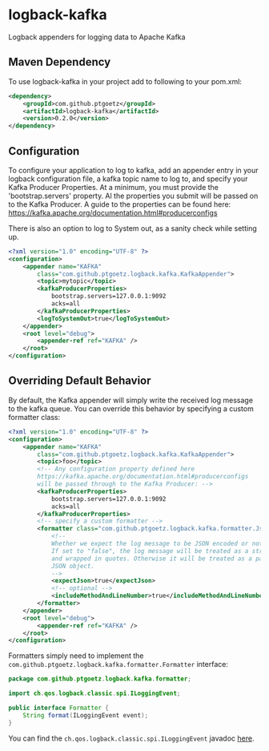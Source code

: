 # logback-kafka


Logback appenders for logging data to Apache Kafka


## Maven Dependency
To use logback-kafka in your project add to following to your pom.xml:

```xml
<dependency>
    <groupId>com.github.ptgoetz</groupId>
    <artifactId>logback-kafka</artifactId>
    <version>0.2.0</version>
</dependency>
```

## Configuration

To configure your application to log to kafka, add an appender entry in 
your logback configuration file, a kafka topic name to log to, 
and specify your Kafka Producer Properties. At a minimum, you must 
provide the 'bootstrap.servers' property. Al the properties you submit 
will be passed on to the Kafka Producer. A guide to the properties can 
be found here: 
https://kafka.apache.org/documentation.html#producerconfigs

There is also an option to log to System out,
 as a sanity check while setting up.

```xml
<?xml version="1.0" encoding="UTF-8" ?>
<configuration>
    <appender name="KAFKA"
        class="com.github.ptgoetz.logback.kafka.KafkaAppender">
        <topic>mytopic</topic>
        <kafkaProducerProperties>
            bootstrap.servers=127.0.0.1:9092
            acks=all
        </kafkaProducerProperties>
        <logToSystemOut>true</logToSystemOut>
    </appender>
    <root level="debug">
        <appender-ref ref="KAFKA" />
    </root>
</configuration>
```

## Overriding Default Behavior
By default, the Kafka appender will simply write the received log 
message to the kafka queue. You can override this behavior by 
specifying a custom formatter class:

```xml
<?xml version="1.0" encoding="UTF-8" ?>
<configuration>
    <appender name="KAFKA"
        class="com.github.ptgoetz.logback.kafka.KafkaAppender">
        <topic>foo</topic>
        <!-- Any configuration property defined here
        https://kafka.apache.org/documentation.html#producerconfigs
        will be passed through to the Kafka Producer: -->
        <kafkaProducerProperties>
            bootstrap.servers=127.0.0.1:9092
            acks=all
        </kafkaProducerProperties>
        <!-- specify a custom formatter -->
        <formatter class="com.github.ptgoetz.logback.kafka.formatter.JsonFormatter">
            <!--
            Whether we expect the log message to be JSON encoded or not.
            If set to "false", the log message will be treated as a string,
            and wrapped in quotes. Otherwise it will be treated as a parseable
            JSON object.
            -->
            <expectJson>true</expectJson>
            <!-- optional -->
            <includeMethodAndLineNumber>true</includeMethodAndLineNumber>
        </formatter>
    </appender>
    <root level="debug">
        <appender-ref ref="KAFKA" />
    </root>
</configuration>
```


Formatters simply need to implement the `com.github.ptgoetz.logback.kafka.formatter.Formatter` interface:

```java
package com.github.ptgoetz.logback.kafka.formatter;

import ch.qos.logback.classic.spi.ILoggingEvent;

public interface Formatter {
    String format(ILoggingEvent event);
}
```

You can find the `ch.qos.logback.classic.spi.ILoggingEvent` javadoc [here](http://logback.qos.ch/apidocs/ch/qos/logback/classic/spi/ILoggingEvent.html).


